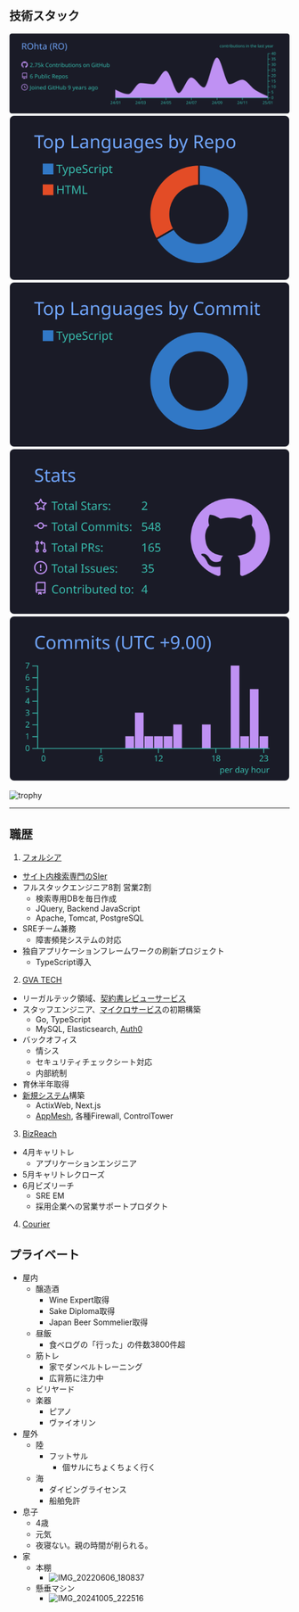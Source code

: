 ## 技術スタック

![](https://raw.githubusercontent.com/ROhta/ROhta/main/profile-summary-card-output/tokyonight/0-profile-details.svg)
![](https://raw.githubusercontent.com/ROhta/ROhta/main/profile-summary-card-output/tokyonight/1-repos-per-language.svg)
![](https://raw.githubusercontent.com/ROhta/ROhta/main/profile-summary-card-output/tokyonight/2-most-commit-language.svg)
![](https://raw.githubusercontent.com/ROhta/ROhta/main/profile-summary-card-output/tokyonight/3-stats.svg) ![](https://raw.githubusercontent.com/ROhta/ROhta/main/profile-summary-card-output/tokyonight/4-productive-time.svg)

![trophy](https://github-profile-trophy.vercel.app/?username=rohta&column=-1&rank=-C&theme=tokyonight)

---

## 職歴

1. [フォルシア](https://www.forcia.com/)

- [サイト内検索専門のSIer](https://www.forcia.com/technology/#spook)
- フルスタックエンジニア8割 営業2割
  - 検索専用DBを毎日作成
  - JQuery, Backend JavaScript
  - Apache, Tomcat, PostgreSQL
- SREチーム兼務
  - 障害頻発システムの対応
- 独自アプリケーションフレームワークの刷新プロジェクト
  - TypeScript導入

2. [GVA TECH](https://gvatech.co.jp/)

- リーガルテック領域、[契約書レビューサービス](https://ai-con-pro.com/function/)
- スタッフエンジニア、[マイクロサービス](https://github.com/ROhta/auth0day/blob/master/slide.md#%E3%81%95%E3%81%82%E8%AA%8D%E8%A8%BC%E3%81%A0)の初期構築
  - Go, TypeScript
  - MySQL, Elasticsearch, [Auth0](https://prtimes.jp/main/html/rd/p/000000015.000044999.html)
- バックオフィス
  - 情シス
  - セキュリティチェックシート対応
  - 内部統制
- 育休半年取得
- [新規システム](https://rohta.github.io/managed_explanation/57)構築
  - ActixWeb, Next.js
  - [AppMesh](https://rohta.github.io/managed_explanation/33), 各種Firewall, ControlTower

3. [BizReach](https://www.bizreach.co.jp/)

- 4月キャリトレ
  - アプリケーションエンジニア
- 5月キャリトレクローズ
- 6月ビズリーチ
  - SRE EM
  - 採用企業への営業サポートプロダクト

4. [Courier](https://www.courier.jpn.com/)

## プライベート

- 屋内
  - 醸造酒
    - Wine Expert取得
    - Sake Diploma取得
    - Japan Beer Sommelier取得
  - 昼飯
    - 食べログの「行った」の件数3800件超
  - 筋トレ
    - 家でダンベルトレーニング
    - 広背筋に注力中
  - ビリヤード 
  - 楽器
    - ピアノ
    - ヴァイオリン 
- 屋外
  - 陸
    - フットサル
      - 個サルにちょくちょく行く
  - 海
    - ダイビングライセンス
    - 船舶免許
- 息子
  - 4歳
  - 元気
  - 夜寝ない。親の時間が削られる。
- 家
  - 本棚
    - ![IMG_20220606_180837](https://user-images.githubusercontent.com/13445921/172164759-39788916-8ae1-4a25-87ff-c9d73e8915c6.jpg)
  - 懸垂マシン
    - ![IMG_20241005_222516](https://github.com/user-attachments/assets/f710f83e-623f-4302-b842-5d8bcb734167)


